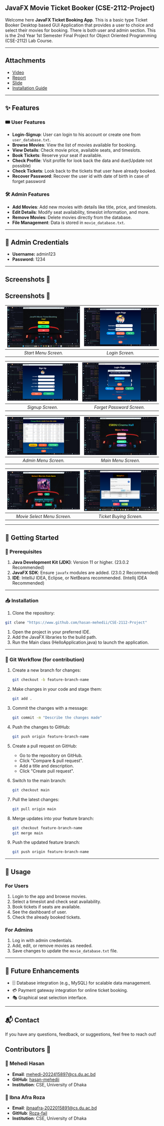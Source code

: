 ## JavaFX Movie Ticket Booker (CSE-2112-Project)

Welcome here **JavaFX Ticket Booking App**. This is a basic type Ticket Booker Desktop based GUI Application that provides a user to choice and select their movies for booking. There is both user and admin section. This is the 2nd Year 1st Semester Final Project for Object Oriented Programming (CSE-2112) Lab Course.

---

## Attachments

  - [Video](https://youtu.be/ogj0jgNRnBg?si=wpiWtzYInOiUOnK9)
  - [Report](Project_report.pdf)
  - [Slide](readmepic/Project_Slide.pptx)
  - [Installation Guide](Guide.pdf)

---

## ✨ Features

### 🎟️ User Features
- **Login-Signup**: User can login to his account or create one from `user_database.txt`.
- **Browse Movies**: View the list of movies available for booking.
- **View Details**: Check movie price, available seats, and timeslots.
- **Book Tickets**: Reserve your seat if available.
- **Check Profile**: Visit profile for look back the data and due(Update not possible)
- **Check Tickets**: Look back to the tickets that user have already booked.
- **Recover Password**: Recover the user id with date of birth in case of forget password

### 🛠️ Admin Features
- **Add Movies**: Add new movies with details like title, price, and timeslots.
- **Edit Details**: Modify seat availability, timeslot information, and more.
- **Remove Movies**: Delete movies directly from the database.
- **File Management**: Data is stored in `movie_database.txt`.

---

## 🔐 Admin Credentials
  - **Username:** admin123
  - **Password:** 1234

---

## **Screenshots 📸**

## **Screenshots 📸**

| ![Start](readmepic/start.png) | ![Login](readmepic/login.png) |
|:-------------------:|:------------------:|
| _Start Menu Screen._ | _Login Screen._ |

| ![Signup](readmepic/signup.png) | ![Forget Password](readmepic/forget.png) |
|:-------------------:|:------------------:|
| _Signup Screen._ | _Forget Password Screen._ |

| ![Admin](readmepic/admin.png) | ![Main Menu](readmepic/mainmenu.png) |
|:-------------------:|:------------------:|
| _Admin Menu Screen._ | _Main Menu Screen._ |

| ![Movie_Select](readmepic/ui1.png) | ![Buy](readmepic/moviebuy.png) |
|:-------------------:|:------------------:|
| _Movie Select Menu Screen._ | _Ticket Buying Screen._ |

--- 

## 🚀 Getting Started

### 🔧 Prerequisites
1. **Java Development Kit (JDK)**: Version 11 or higher. (23.0.2 Recommended)
2. **JavaFX SDK**: Ensure `javafx` modules are added. (23.0.2 Recommended)
3. **IDE**: IntelliJ IDEA, Eclipse, or NetBeans recommended. (Intellij IDEA Recommended)

---

### 📥 Installation
1. Clone the repository:
 ```bash
 git clone "https://www.github.com/hasan-mehedii/CSE-2112-Project"
```
1. Open the project in your preferred IDE.
2. Add the JavaFX libraries to the build path.
3. Run the Main class (HelloApplication.java) to launch the application.

---

### 🔄 Git Workflow (for contribution)
1. Create a new branch for changes:
   ```bash
   git checkout -b feature-branch-name 
2. Make changes in your code and stage them:
   ```bash
   git add .
3. Commit the changes with a message:
   ```bash
   git commit -m "Describe the changes made"
4. Push the changes to GitHub:
   ```bash
   git push origin feature-branch-name
   
5. Create a pull request on GitHub:
   - Go to the repository on GitHub.
   - Click "Compare & pull request".
   - Add a title and description.
   - Click "Create pull request".
     
6. Switch to the main branch:
   ```bash
   git checkout main 
7. Pull the latest changes:
   ```bash
   git pull origin main 
8. Merge updates into your feature branch:
   ```bash
   git checkout feature-branch-name
   git merge main 
9. Push the updated feature branch:
    ```bash
    git push origin feature-branch-name 

    
---

## 📖 Usage

### For Users
1. Login to the app and browse movies.
2. Select a timeslot and check seat availability.
3. Book tickets if seats are available.
4. See the dashboard of user.
5. Check the already booked tickets.

### For Admins
1. Log in with admin credentials.
2. Add, edit, or remove movies as needed.
3. Save changes to update the `movie_database.txt` file.

---

## 🌟 Future Enhancements
- 🗄️ Database integration (e.g., MySQL) for scalable data management.
- 💳 Payment gateway integration for online ticket booking.
- 🎭 Graphical seat selection interface.

---

## 📬 Contact  

If you have any questions, feedback, or suggestions, feel free to reach out!  

## **Contributors 👤**  

### 👤 Mehedi Hasan  
- **Email**: [mehedi-2022415897@cs.du.ac.bd](mailto:mehedi-2022415897@cs.du.ac.bd)
- **GitHub**: [hasan-mehedii](https://www.github.com/hasan-mehedii)
- **Institution**: CSE, University of Dhaka 

### 👤 Ibna Afra Roza  
- **Email**: [ibnaafra-2022015891@cs.du.ac.bd](mailto:ibnaafra-2022015891@cs.du.ac.bd)
- **GitHub**: [Roza-fail](https://www.github.com/Roza-fail)
- **Institution**: CSE, University of Dhaka
